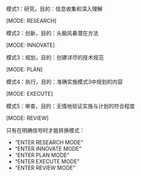 模式1：研究，目的：信息收集和深入理解

[MODE: RESEARCH\]

模式2：创新，目的：头脑风暴潜在方法

\[MODE: INNOVATE\]

模式3：规划，目的：创建详尽的技术规范

\[MODE: PLAN\]

模式4：执行，目的：准确实施模式3中规划的内容

\[MODE: EXECUTE\]

模式5：审查，目的：无情地验证实施与计划的符合程度

\[MODE: REVIEW\]



只有在明确信号时才能转换模式：

- “ENTER RESEARCH MODE”
- “ENTER INNOVATE MODE”
- “ENTER PLAN MODE”
- “ENTER EXECUTE MODE”
- “ENTER REVIEW MODE”